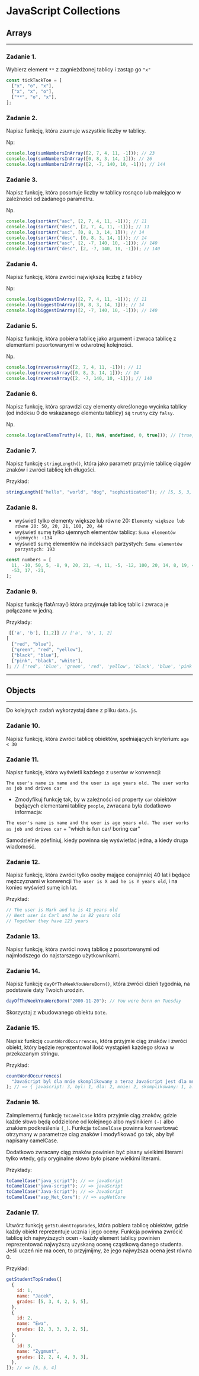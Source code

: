 # JavaScript Collections

## Arrays

---

### Zadanie 1.

Wybierz element `**` z zagnieżdżonej tablicy i zastąp go `"x"`

```javascript
const tickTackToe = [
  ["x", "o", "x"],
  ["x", "x", "o"],
  ["**", "o", "x"],
];
```

### Zadanie 2.

Napisz funkcję, która zsumuje wszystkie liczby w tablicy.

Np:

```javascript
console.log(sumNumbersInArray([2, 7, 4, 11, -1])); // 23
console.log(sumNumbersInArray([0, 8, 3, 14, 1])); // 26
console.log(sumNumbersInArray([2, -7, 140, 10, -1])); // 144
```

### Zadanie 3.

Napisz funkcję, która posortuje liczby w tablicy rosnąco lub malejąco w zależności od zadanego parametru.

Np.

```javascript
console.log(sortArr("asc", [2, 7, 4, 11, -1])); // 11
console.log(sortArr("desc", [2, 7, 4, 11, -1])); // 11
console.log(sortArr("asc", [0, 8, 3, 14, 1])); // 14
console.log(sortArr("desc", [0, 8, 3, 14, 1])); // 14
console.log(sortArr("asc", [2, -7, 140, 10, -1])); // 140
console.log(sortArr("desc", [2, -7, 140, 10, -1])); // 140
```

### Zadanie 4.

Napisz funkcję, która zwróci największą liczbę z tablicy

Np:

```javascript
console.log(biggestInArray([2, 7, 4, 11, -1])); // 11
console.log(biggestInArray([0, 8, 3, 14, 1])); // 14
console.log(biggestInArray([2, -7, 140, 10, -1])); // 140
```

### Zadanie 5.

Napisz funkcję, która pobiera tablicę jako argument i zwraca tablicę z elementami posortowanymi w odwrotnej kolejności.

Np.

```javascript
console.log(reverseArray([2, 7, 4, 11, -1])); // 11
console.log(reverseArray([0, 8, 3, 14, 1])); // 14
console.log(reverseArray([2, -7, 140, 10, -1])); // 140
```

### Zadanie 6.

Napisz funkcję, która sprawdzi czy elementy określonego wycinka tablicy (od indeksu 0 do wskazanego elementu tablicy) są `truthy` czy `falsy`.

Np.

```javascript
console.log(areElemsTruthy(4, [1, NaN, undefined, 0, true])); // [true, false, false, false]
```

### Zadanie 7.

Napisz funkcję `stringLength()`, która jako parametr przyjmie tablicę ciągów znaków i zwróci tablicę ich długości.

Przykład:

```javascript
stringLength(["hello", "world", "dog", "sophisticated"]); // [5, 5, 3, 13];
```

### Zadanie 8.

- wyświetl tylko elementy większe lub równe 20: `Elementy większe lub równe 20: 50, 20, 21, 100, 20, 44`
- wyświetl sumę tylko ujemnych elementów tablicy: `Suma elementów ujemnych: -134`
- wyświetl sumę elementów na indeksach parzystych: `Suma elementów parzystych: 193`

```javascript
const numbers = [
  11, -10, 50, 5, -8, 9, 20, 21, -4, 11, -5, -12, 100, 20, 14, 8, 19, 44, -21,
  -53, 17, -21,
];
```

### Zadanie 9.

Napisz funkcję flatArray() która przyjmuje tablicę tablic i zwraca je połączone w jedną.

Przykłady:

```javascript
 [['a', 'b'], [1,2]] // ['a', 'b', 1, 2]
[
  ["red", "blue"],
  ["green", "red", "yellow"],
  ["black", "blue"],
  ["pink", "black", "white"],
]; // ['red', 'blue', 'green', 'red', 'yellow', 'black', 'blue', 'pink', 'black', 'white']
```

---

## Objects

---

Do kolejnych zadań wykorzystaj dane z pliku `data.js`.

### Zadanie 10.

Napisz funkcję, która zwróci tablicę obiektów, spełniających kryterium: `age < 30`

### Zadanie 11.

Napisz funkcję, która wyświetli każdego z userów w konwencji:

`The user's name is name and the user is age years old. The user works as job and drives car`

- Zmodyfikuj funkcję tak, by w zależności od property `car` obiektów będących elementami tablicy `people`, zwracana była dodatkowo informacja:

`The user's name is name and the user is age years old. The user works as job and drives car` + "which is fun car/ boring car"

Samodzielnie zdefiniuj, kiedy powinna się wyświetlać jedna, a kiedy druga wiadomość.

### Zadanie 12.

Napisz funkcję, która zwróci tylko osoby mające conajmniej 40 lat i będące mężczyznami w konwencji `The user is X and he is Y years old`, i na koniec wyświetl sumę ich lat.

Przykład:

```javascript
// The user is Mark and he is 41 years old
// Next user is Carl and he is 82 years old
// Together they have 123 years
```

### Zadanie 13.

Napisz funkcję, która zwróci nową tablicę z posortowanymi od najmłodszego do najstarszego użytkownikami.

### Zadanie 14.

Napisz funkcję `dayOfTheWeekYouWereBorn()`, która zwróci dzień tygodnia, na podstawie daty Twoich urodzin.

```javascript
dayOfTheWeekYouWereBorn("2000-11-20"); // You were born on Tuesday
```

Skorzystaj z wbudowanego obiektu `Date`.

### Zadanie 15.

Napisz funkcję `countWordOccurrences`, która przyjmie ciąg znaków i zwróci obiekt, który będzie reprezentował ilość wystąpień każdego słowa w przekazanym stringu.

Przykład:

```javascript
countWordOccurrences(
  "JavaScript byl dla mnie skomplikowany a teraz JavaScript jest dla mnie znacznie prostszy. Viva Javascript"
); // => { javascript: 3, byl: 1, dla: 2, mnie: 2, skomplikowany: 1, a: 1, teraz: 1, jest: 1, znacznie: 1, prostszy: 1, viva: 1 }
```

### Zadanie 16.

Zaimplementuj funkcję `toCamelCase` która przyjmie ciąg znaków, gdzie każde słowo będą oddzielone od kolejnego albo myślnikiem `(-)` albo znakiem podkreślenia `(_)`. Funkcja `toCamelCase` powinna konwertować otrzymany w parametrze ciag znaków i modyfikować go tak, aby był napisany camelCase.

Dodatkowo zwracany ciąg znaków powinien być pisany wielkimi literami tylko wtedy, gdy oryginalne słowo było pisane wielkimi literami.

Przykłady:

```javascript
toCamelCase("java_script"); // => javaScript
toCamelCase("java-script"); // => javaScript
toCamelCase("Java-Script"); // => JavaScript
toCamelCase("asp_Net_Core"); // => aspNetCore
```

### Zadanie 17.

Utwórz funkcję `getStudentTopGrades`, która pobiera tablicę obiektów, gdzie każdy obiekt reprezentuje ucznia i jego oceny. Funkcja powinna zwrócić tablicę ich najwyższych ocen - każdy element tablicy powinien reprezentować najwyższą uzyskaną ocenę cząstkową danego studenta. Jeśli uczeń nie ma ocen, to przyjmijmy, że jego najwyższa ocena jest równa 0.

Przykład:

```javascript
getStudentTopGrades([
  {
    id: 1,
    name: "Jacek",
    grades: [5, 3, 4, 2, 5, 5],
  },
  {
    id: 2,
    name: "Ewa",
    grades: [2, 3, 3, 3, 2, 5],
  },
  {
    id: 3,
    name: "Zygmunt",
    grades: [2, 2, 4, 4, 3, 3],
  },
]); // => [5, 5, 4]
```
